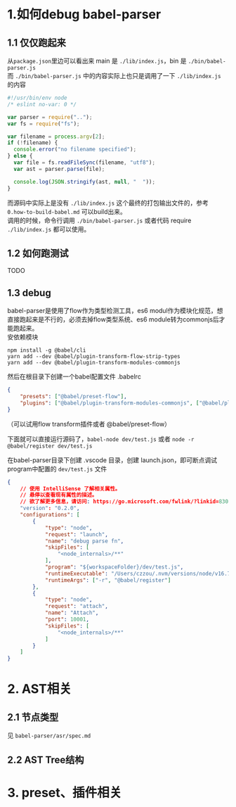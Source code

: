 # 1.如何debug babel-parser
## 1.1 仅仅跑起来
从`package.json`里边可以看出来 main 是 `./lib/index.js`，bin 是 `./bin/babel-parser.js`  
而 `./bin/babel-parser.js` 中的内容实际上也只是调用了一下 `./lib/index.js` 的内容  
```javascript
#!/usr/bin/env node
/* eslint no-var: 0 */

var parser = require("..");
var fs = require("fs");

var filename = process.argv[2];
if (!filename) {
  console.error("no filename specified");
} else {
  var file = fs.readFileSync(filename, "utf8");
  var ast = parser.parse(file);

  console.log(JSON.stringify(ast, null, "  "));
}
```
而源码中实际上是没有 `./lib/index.js` 这个最终的打包输出文件的，参考 `0.how-to-build-babel.md` 可以build出来。  
调用的时候，命令行调用 `./bin/babel-parser.js` 或者代码 require `./lib/index.js` 都可以使用。  

## 1.2 如何跑测试
TODO

## 1.3 debug
babel-parser是使用了flow作为类型检测工具，es6 modul作为模块化规范，想直接跑起来是不行的，必须去掉flow类型系统、es6 module转为commonjs后才能跑起来。  
安依赖模块  
```
npm install -g @babel/cli
yarn add --dev @babel/plugin-transform-flow-strip-types
yarn add --dev @babel/plugin-transform-modules-commonjs
```
然后在根目录下创建一个babel配置文件 .babelrc  
```json
{
    "presets": ["@babel/preset-flow"],
    "plugins": ["@babel/plugin-transform-modules-commonjs", ["@babel/plugin-transform-flow-strip-types", {"allowDeclareFields": true}]]
}
```
（可以试用flow transform插件或者 @babel/preset-flow）  

下面就可以直接运行源码了，`babel-node dev/test.js` 或者 `node -r @babel/register dev/test.js`  

在babel-parser目录下创建 .vscode 目录，创建 launch.json，即可断点调试program中配置的 `dev/test.js` 文件  
```json
{
    // 使用 IntelliSense 了解相关属性。 
    // 悬停以查看现有属性的描述。
    // 欲了解更多信息，请访问: https://go.microsoft.com/fwlink/?linkid=830387
    "version": "0.2.0",
    "configurations": [
        {
            "type": "node",
            "request": "launch",
            "name": "debug parse fn",
            "skipFiles": [
                "<node_internals>/**"
            ],
            "program": "${workspaceFolder}/dev/test.js",
            "runtimeExecutable": "/Users/czzou/.nvm/versions/node/v16.7.0/bin/node",
            "runtimeArgs": ["-r", "@babel/register"]
        },
        {
            "type": "node",
            "request": "attach",
            "name": "Attach",
            "port": 10001,
            "skipFiles": [
                "<node_internals>/**"
            ]
        }
    ]
}
```

# 2. AST相关
## 2.1 节点类型
见 `babel-parser/asr/spec.md`
## 2.2 AST Tree结构

# 3. preset、插件相关